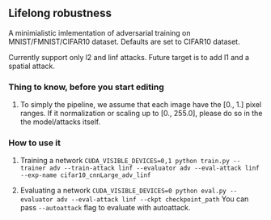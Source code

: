 ## Lifelong robustness

A minimialistic imlementation of adversarial training on MNIST/FMNIST/CIFAR10 dataset. Defaults are set to CIFAR10 dataset.

Currently support only l2 and linf attacks. Future target is to add l1 and a spatial attack. 

### Thing to know, before you start editing
1. To simply the pipeline, we assume that each image have the [0., 1.] pixel ranges. If it normalization or scaling up to [0., 255.0], please do so in the the model/attacks itself.



### How to use it
1. Training a network
`CUDA_VISIBLE_DEVICES=0,1 python train.py --trainer adv --train-attack linf --evaluator adv --eval-attack linf --exp-name cifar10_cnnLarge_adv_linf`

2. Evaluating a network
`CUDA_VISIBLE_DEVICES=0 python eval.py --evaluator adv --eval-attack linf --ckpt checkpoint_path`
You can pass `--autoattack` flag to evaluate with autoattack.
